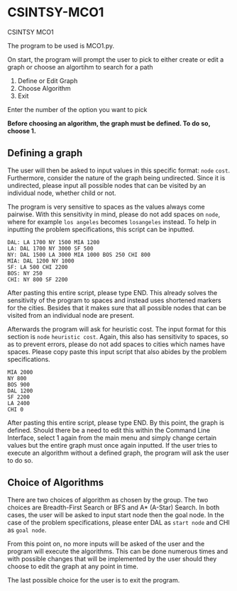 # CSINTSY-MCO1
CSINTSY MCO1

The program to be used is MCO1.py.

On start, the program will prompt the user to pick to either create or edit a graph or choose an algortihm to search for a path

1. Define or Edit Graph
2. Choose Algorithm
3. Exit

Enter the number of the option you want to pick

**Before choosing an algorithm, the graph must be defined. To do so, choose 1.**

## Defining a graph

The user will then be asked to input values in this specific format: `node` `cost`. Furthermore, consider the nature of the graph being undirected. Since it is undirected, please input all possible nodes that can be visited by an individual node, whether child or not. 

The program is very sensitive to spaces as the values always come pairwise. 
With this sensitivity in mind, please do not add spaces on `node`, where for example `los angeles` becomes `losangeles` instead. To help in inputting the problem specifications,
this script can be inputted. 

    DAL: LA 1700 NY 1500 MIA 1200
    LA: DAL 1700 NY 3000 SF 500
    NY: DAL 1500 LA 3000 MIA 1000 BOS 250 CHI 800
    MIA: DAL 1200 NY 1000
    SF: LA 500 CHI 2200
    BOS: NY 250
    CHI: NY 800 SF 2200

After pasting this entire script, please type END. This already solves the sensitivity of the program to spaces and instead uses shortened markers for the cities. Besides that it makes sure that all possible nodes that can be visited from an individual node are present.

Afterwards the program will ask for heuristic cost. The input format for this section is `node` `heuristic cost`. Again, this also has sensitivity to spaces, so as to prevent errors, please do not add spaces to cities which names have spaces. Please copy paste this input script that also abides by the problem specifications.

    MIA 2000
    NY 800
    BOS 900
    DAL 1200
    SF 2200
    LA 2400
    CHI 0

After pasting this entire script, please type END. By this point, the graph is defined. Should there be a need to edit this within the Command Line Interface, select 1 again from the main menu and simply change certain values but the entire graph must once again inputted. If the user tries to execute an algorithm without a defined graph, the program will ask the user to do so.

## Choice of Algorithms

There are two choices of algorithm as chosen by the group. The two choices are Breadth-First Search or BFS and A* (A-Star) Search. In both cases, the user will be asked to input start node then the goal node. In the case of the problem specifications, please enter DAL as `start node` and CHI as `goal node`.

From this point on, no more inputs will be asked of the user and the program will execute the algorithms. This can be done numerous times and with possible changes that will be implemented by the user should they choose to edit the graph at any point in time. 

The last possible choice for the user is to exit the program. 